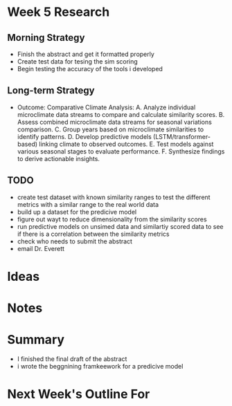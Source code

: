 # Week 5 Research

## Morning Strategy

- Finish the abstract and get it formatted properly
- Create test data for tesing the sim scoring
- Begin testing the accuracy of the tools i developed

## Long-term Strategy

- Outcome: Comparative Climate Analysis:
  A. Analyze individual microclimate data streams to compare and calculate similarity scores.
  B. Assess combined microclimate data streams for seasonal variations comparison.
  C. Group years based on microclimate similarities to identify patterns.
  D. Develop predictive models (LSTM/transformer-based) linking climate to observed outcomes.
  E. Test models against various seasonal stages to evaluate performance.
  F. Synthesize findings to derive actionable insights.

## TODO

- create test dataset with known similarity ranges to test the different metrics with a similar range to the real world data
- build up a dataset for the predicive model
- figure out wayt to reduce dimensionality from the similarity scores
- run predictive models on unsimed data and similartiy scored data to see if there is a correlation between the similarity metrics
- check who needs to submit the abstract 
- email Dr. Everett

# Ideas

# Notes 

# Summary

- I finished the final draft of the abstract
- i wrote the beggnining framkeework for a predicive model


# Next Week's Outline For 